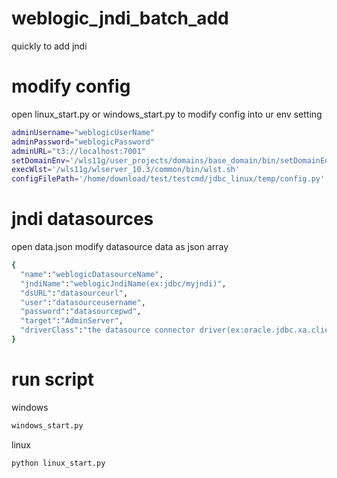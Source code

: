 # weblogic_jndi_batch_add
quickly to add jndi


# modify config

open linux_start.py or windows_start.py to modify config into ur env setting

```bash
adminUsername="weblogicUserName"
adminPassword="weblogicPassword"
adminURL="t3://localhost:7001"
setDomainEnv='/wls11g/user_projects/domains/base_domain/bin/setDomainEnv.sh'
execWlst='/wls11g/wlserver_10.3/common/bin/wlst.sh'
configFilePath='/home/download/test/testcmd/jdbc_linux/temp/config.py'

```

# jndi datasources

open data.json modify datasource data as json array

```bash
{
  "name":"weblogicDatasourceName",
  "jndiName":"weblogicJndiName(ex:jdbc/myjndi)",
  "dsURL":"datasourceurl",
  "user":"datasourceusername",
  "password":"datasourcepwd",
  "target":"AdminServer",
  "driverClass":"the datasource connector driver(ex:oracle.jdbc.xa.client.OracleXADataSource)"
}
```

# run script

windows
```bash
windows_start.py
```
linux
```bash
python linux_start.py
```

